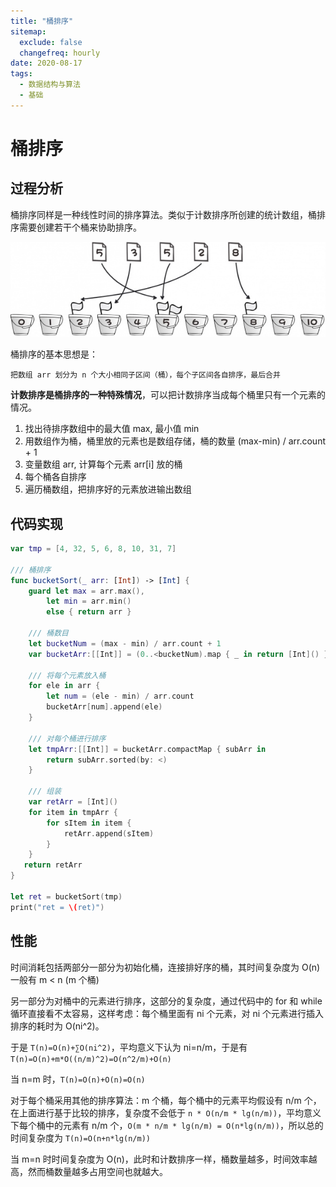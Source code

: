 ```yaml
---
title: "桶排序"
sitemap:
  exclude: false
  changefreq: hourly
date: 2020-08-17
tags:
  - 数据结构与算法
  - 基础
---
```


# 桶排序

## 过程分析

桶排序同样是一种线性时间的排序算法。类似于计数排序所创建的统计数组，桶排序需要创建若干个桶来协助排序。

![](/imgs/2020-08-21-15980148999452.jpg)

桶排序的基本思想是：

```
把数组 arr 划分为 n 个大小相同子区间（桶），每个子区间各自排序，最后合并
```

**计数排序是桶排序的一种特殊情况**，可以把计数排序当成每个桶里只有一个元素的情况。

1. 找出待排序数组中的最大值 max, 最小值 min
2. 用数组作为桶，桶里放的元素也是数组存储，桶的数量 (max-min) / arr.count + 1
3. 变量数组 arr, 计算每个元素 arr[i] 放的桶
4. 每个桶各自排序
5. 遍历桶数组，把排序好的元素放进输出数组

## 代码实现

```swift
var tmp = [4, 32, 5, 6, 8, 10, 31, 7]

/// 桶排序
func bucketSort(_ arr: [Int]) -> [Int] {
    guard let max = arr.max(),
        let min = arr.min()
        else { return arr }

    /// 桶数目
    let bucketNum = (max - min) / arr.count + 1
    var bucketArr:[[Int]] = (0..<bucketNum).map { _ in return [Int]() }

    /// 将每个元素放入桶
    for ele in arr {
        let num = (ele - min) / arr.count
        bucketArr[num].append(ele)
    }

    /// 对每个桶进行排序
    let tmpArr:[[Int]] = bucketArr.compactMap { subArr in
        return subArr.sorted(by: <)
    }

    /// 组装
    var retArr = [Int]()
    for item in tmpArr {
        for sItem in item {
            retArr.append(sItem)
        }
    }
   return retArr
}

let ret = bucketSort(tmp)
print("ret = \(ret)")

```

## 性能

时间消耗包括两部分一部分为初始化桶，连接排好序的桶，其时间复杂度为 O(n) 一般有 m < n (m 个桶)

另一部分为对桶中的元素进行排序，这部分的复杂度，通过代码中的 for 和 while 循环直接看不太容易，这样考虑：每个桶里面有 ni 个元素，对 ni 个元素进行插入排序的耗时为 O(ni^2)。

于是 `T(n)=O(n)+∑O(ni^2)`，平均意义下认为 ni=n/m，于是有 `T(n)=O(n)+m*O((n/m)^2)=O(n^2/m)+O(n)`

当 n=m 时，`T(n)=O(n)+O(n)=O(n)`

对于每个桶采用其他的排序算法：m 个桶，每个桶中的元素平均假设有 n/m 个，在上面进行基于比较的排序，复杂度不会低于 `n * O(n/m * lg(n/m))`，平均意义下每个桶中的元素有 n/m 个，`O(m * n/m * lg(n/m) = O(n*lg(n/m))`，所以总的时间复杂度为 `T(n)=O(n+n*lg(n/m))`

当 m=n 时时间复杂度为 O(n)，此时和计数排序一样，桶数量越多，时间效率越高，然而桶数量越多占用空间也就越大。
